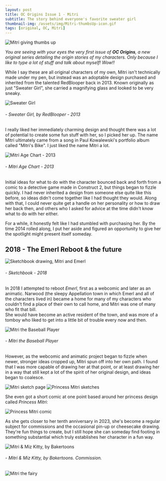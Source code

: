 ```yaml
---
layout: post
title: OC Origins Issue 1 - Mitri
subtitle: The story behind everyone's favorite sweater girl
thumbnail-img: /assets/img/Mitri-thumbsUp-icon.gif
tags: [original, OC, Mitri]
---
```


![Mitri giving thumbs up](/assets/img/Mitri-thumbsUp-icon.gif)

*You are seeing with your eyes the very first issue of **OC Origins**, a new original series detailing the origin stories of my characters.  Only because I like to type a lot of stuff and talk about myself!  Wow!!*

While I say these are all original characters of my own, Mitri isn't technically made under my pen, but instead was an adoptable design purchased and inherited from the talented RedBlooper back in 2013.  Known originally as just "Sweater Girl", she carried a magnifying glass and looked to be very sneaky.  

![Sweater Girl](/assets/img/OCs/sweater_girl_by_redblooper.png)
###### - *Sweater Girl, by RedBlooper* - 2013

I really liked her immediately charming design and thought there was a lot of potential to create some fun stuff with her, so I picked her up.  The name Mitri ultimately came from a song in Paul Kowalewski's portfolio album called "Mitri's Bike".  I just liked the name Mitri a lot.

![Mitri Age Chart - 2013](/assets/img/OCs/mitri_ageChart1_2_color2.png)
###### - *Mitri Age Chart* - 2013

Initial ideas for what to do with the character bounced back and forth from a comic to a detective game made in Construct 2, but things began to fizzle quickly.  I had never inherited a design from someone else quite like this before, so ideas didn't come together like I had thought they would.  Along with that, I could never quite get a handle on her personality or how to draw her back then, and others who I asked for advice at the time didn't know what to do with her either.

For a while, it honestly felt like I had stumbled with purchasing her.  By the time 2014 rolled along, I put her aside and figured an opportunity to give her the spotlight might present itself someday.

## 2018 - The Emerl Reboot & the future

![Sketchbook drawing, Mitri and Emerl](/assets/img/OCs/mitriAndEmerl.png)
###### - *Sketchbook* - 2018

In 2018 I attempted to reboot *Emerl*, first as a webcomic and later as an animatic.  Narwood (the sleepy Appellation town in which Emerl and all of the characters lived in) became a home for many of my characters who couldn't find a place of their own to call home, and Mitri was one of many who fit that bill.  
She would have become an active resident of the town, and was more of a tomboy who liked to get into a little bit of trouble every now and then.

![Mitri the Baseball Player](/assets/img/OCs/Mitri_The_Baseball_Player_halfSize.png)
###### - *Mitri the Baseball Player*

However, as the webcomic and animatic project began to fizzle when newer, stronger ideas cropped up, Mitri spun off into her own path.  I found that I was more capable of drawing her at that point, or at least drawing her in a way that still kept a lot of the spirit of her original design, and ideas began to coalesce.

![Mitri sketch page](/assets/img/OCs/mitriSketches1_color.png)
![Princess Mitri sketches](/assets/img/OCs/princessMitri.png)

She even got a short comic at one point based around her princess design called *Princess Mitri*:

![Princess Mitri comic](/assets/img/OCs/Princess_Mitri_-_comic.jpg)

As she gets closer to her tenth anniversary in 2023, she's become a regular subject for commissions and the occasional pin-up or cheesecake drawing.  They're fun things to create, but I still hope she can someday find footing in something substantial which truly establishes her character in a fun way.

![Mitri & Miz Kitty, by Bakertoons](/assets/img/OCs/Bakertoons-nick_Mitri-and-MizKitty_med.png)
###### - *Mitri & Miz Kitty, by Bakertoons.  Commission.*

![Mitri the fairy](/assets/img/OCs/mitriCollage1_crop1.png)
